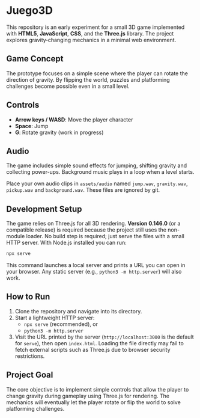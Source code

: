 # Juego3D

This repository is an early experiment for a small 3D game implemented with **HTML5**, **JavaScript**, **CSS**, and the **Three.js** library. The project explores gravity‑changing mechanics in a minimal web environment.

## Game Concept

The prototype focuses on a simple scene where the player can rotate the direction of gravity. By flipping the world, puzzles and platforming challenges become possible even in a small level.

## Controls

- **Arrow keys / WASD**: Move the player character
- **Space**: Jump
- **G**: Rotate gravity (work in progress)

## Audio

The game includes simple sound effects for jumping, shifting gravity and
collecting power-ups. Background music plays in a loop when a level starts.

Place your own audio clips in `assets/audio` named `jump.wav`, `gravity.wav`, `pickup.wav` and `background.wav`. These files are ignored by git.

## Development Setup

The game relies on Three.js for all 3D rendering. **Version 0.146.0** (or a compatible release) is required because the project still uses the non-module loader. No build step is required; just serve the files with a small HTTP server. With Node.js installed you can run:

```bash
npx serve
```

This command launches a local server and prints a URL you can open in your browser. Any static server (e.g., `python3 -m http.server`) will also work.

## How to Run

1. Clone the repository and navigate into its directory.
2. Start a lightweight HTTP server:
   - `npx serve` (recommended), or
   - `python3 -m http.server`
3. Visit the URL printed by the server (`http://localhost:3000` is the default for `serve`), then open `index.html`.
   Loading the file directly may fail to fetch external scripts such as Three.js due to browser security restrictions.

## Project Goal

The core objective is to implement simple controls that allow the player to change gravity during gameplay using Three.js for rendering. The mechanics will eventually let the player rotate or flip the world to solve platforming challenges.
